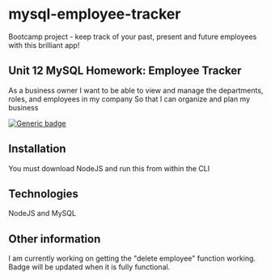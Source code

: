 # mysql-employee-tracker

Bootcamp project - keep track of your past, present and future employees with this brilliant app!

## Unit 12 MySQL Homework: Employee Tracker

As a business owner
I want to be able to view and manage the departments, roles, and employees in my company
So that I can organize and plan my business

[![Generic badge](https://img.shields.io/badge/Working-No-Red.svg)](https://shields.io/)

## Installation

You must download NodeJS and run this from within the CLI

## Technologies

NodeJS and MySQL

## Other information

I am currently working on getting the "delete employee" function working. Badge will be updated when it is fully functional.
